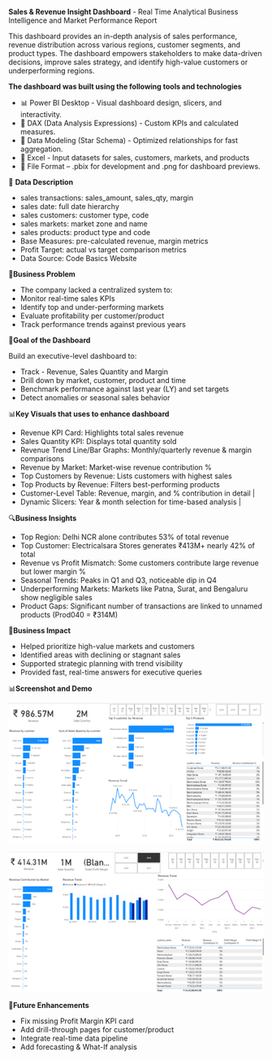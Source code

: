 **Sales & Revenue Insight Dashboard** - Real Time Analytical Business Intelligence and Market Performance Report

This dashboard provides an in-depth analysis of sales performance, revenue distribution across various regions, customer segments, and product types. The dashboard empowers stakeholders to make data-driven decisions, improve sales strategy, and identify high-value customers or underperforming regions.

**The dashboard was built using the following tools and technologies**

- 📊 Power BI Desktop - Visual dashboard design, slicers, and interactivity.
- 🧠 DAX (Data Analysis Expressions) - Custom KPIs and calculated measures.
- 📝 Data Modeling (Star Schema) - Optimized relationships for fast aggregation.
- 📅 Excel - Input datasets for sales, customers, markets, and products
- 📁 File Format – .pbix for development and .png for dashboard previews.

📂 **Data Description**

- sales transactions: sales_amount, sales_qty, margin
- sales date: full date hierarchy
- sales customers: customer type, code
- sales markets: market zone and name
- sales products: product type and code  
- Base Measures: pre-calculated revenue, margin metrics  
- Profit Target: actual vs target comparison metrics  
- Data Source: Code Basics Website

🧠**Business Problem**

- The company lacked a centralized system to:
- Monitor real-time sales KPIs
- Identify top and under-performing markets
- Evaluate profitability per customer/product
- Track performance trends against previous years

🎯**Goal of the Dashboard**

Build an executive-level dashboard to:

- Track - Revenue, Sales Quantity and Margin
- Drill down by market, customer, product and time
- Benchmark performance against last year (LY) and set targets
- Detect anomalies or seasonal sales behavior

📊**Key Visuals that uses to enhance dashboard**

- Revenue KPI Card: Highlights total sales revenue
- Sales Quantity KPI: Displays total quantity sold
- Revenue Trend Line/Bar Graphs: Monthly/quarterly revenue & margin comparisons
- Revenue by Market: Market-wise revenue contribution %
- Top Customers by Revenue: Lists customers with highest sales
- Top Products by Revenue: Filters best-performing products
- Customer-Level Table: Revenue, margin, and % contribution in detail |
- Dynamic Slicers: Year & month selection for time-based analysis |


🔍**Business Insights**

- Top Region: Delhi NCR alone contributes 53% of total revenue
- Top Customer: Electricalsara Stores generates ₹413M+ nearly 42% of total
- Revenue vs Profit Mismatch: Some customers contribute large revenue but lower margin %
- Seasonal Trends: Peaks in Q1 and Q3, noticeable dip in Q4
- Underperforming Markets: Markets like Patna, Surat, and Bengaluru show negligible sales
- Product Gaps: Significant number of transactions are linked to unnamed products (Prod040 = ₹314M)


👔**Business Impact**
- Helped prioritize high-value markets and customers  
- Identified areas with declining or stagnant sales  
- Supported strategic planning with trend visibility  
- Provided fast, real-time answers for executive queries

📊**Screenshot and Demo**

![Dashboard Overview](https://github.com/jiradeepak9/Sales_Insight/blob/main/Sales%20%26%20Revenue%20Insight.png)

![Dashboard Overview](https://github.com/jiradeepak9/Sales_Insight/blob/main/Revenue%20Insight.png)

🚀**Future Enhancements**
- Fix missing Profit Margin KPI card
- Add drill-through pages for customer/product
- Integrate real-time data pipeline
- Add forecasting & What-If analysis

  
